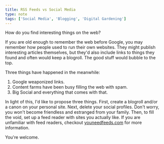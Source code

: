 ```yaml
---
title: RSS Feeds vs Social Media
type: note
tags: ['Social Media', 'Blogging', 'Digital Gardening']
---
```


How do you find interesting things on the web?

If you are old enough to remember the web before Google, you may remember how people used to run their own websites. They might publish interesting articles themselves, but they'd also include links to things they found and often would keep a blogroll. The good stuff would bubble to the top.

Three things have happened in the meanwhile:

1. Google weaponized links.
2. Content farms have been busy filling the web with spam.
3. Big Social and everything that comes with that.

In light of this, I'd like to propose three things. First, create a blogroll and/or a canon on your personal site. Next, delete your social profiles. Don't worry, you won't become friendless and estranged from your family. Then, to fill the void, set up a feed reader with sites you actually like. If you are unfamiliar with feed readers, checkout [youneedfeeds.com](https://www.youneedfeeds.com/) for more information.

You're welcome.
